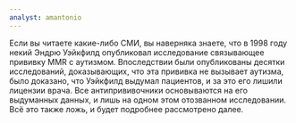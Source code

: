 ```yaml
---
analyst: amantonio
---
```


Если вы читаете какие-либо СМИ, вы наверняка знаете, что в 1998 году некий Эндрю Уэйкфилд опубликовал исследование связывающее прививку MMR с аутизмом. Впоследствии были опубликованы десятки исследований, доказывающих, что эта прививка не вызывает аутизма, было доказано, что Уэйкфилд выдумал пациентов, и за это его лишили лицензии врача. Все антипрививочники основываются на его выдуманных данных, и лишь на одном этом отозванном исследовании.
Всё это также ложь, и будет подробнее рассмотрено далее.
